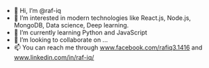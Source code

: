- 👋 Hi, I’m @raf-iq
- 👀 I’m interested in modern technologies like React.js, Node.js, MongoDB, Data science, Deep learning.
- 🌱 I’m currently learning Python and JavaScript
- 💞️ I’m looking to collaborate on ...
- 📫 You can reach me through www.facebook.com/rafiq3.1416 and www.linkedin.com/in/raf-iq/ 

<!---
raf-iq/raf-iq is a ✨ special ✨ repository because its `README.md` (this file) appears on your GitHub profile.
You can click the Preview link to take a look at your changes.
--->

